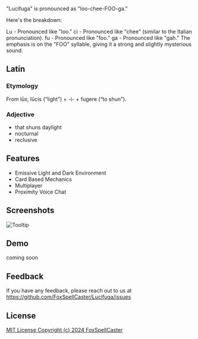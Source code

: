 "Lucifuga" is pronounced as "loo-chee-FOO-ga."

Here's the breakdown:

Lu - Pronounced like "loo."
ci - Pronounced like "chee" (similar to the Italian pronunciation).
fu - Pronounced like "foo."
ga - Pronounced like "gah."
The emphasis is on the "FOO" syllable, giving it a strong and slightly mysterious sound.
## Latin
### Etymology
From lūx, lūcis (“light”) +‎ -i- +‎ fugere (“to shun”).
### Adjective
- that shuns daylight
- nocturnal
- reclusive
## Features

- Emissive Light and Dark Environment
- Card Based Mechanics
- Multiplayer
- Proximity Voice Chat

## Screenshots

![Tooltip](https://github.com/FoxSpellCaster/Lucifuga/blob/main/lucifuga.png)

## Demo

coming soon

## Feedback

If you have any feedback, please reach out to us at https://github.com/FoxSpellCaster/Lucifuga/issues
## License

[MIT License Copyright (c) 2024 FoxSpellCaster](https://choosealicense.com/licenses/mit/)

